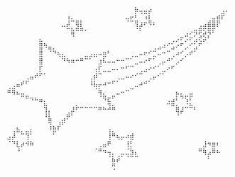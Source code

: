 ⠀⠀⠀⠀⠀⠀⠀⠀⠀⠀⠀⠀⠀⠀⠀⠀⠀⠀⠀⠀⠀⠀⠀⠀⠀⠀⠀⠀⣦⣀⣀⣠⠀⠀⠀⠀⠀⠀⠀⠀⠀⠀⠀⠀⠀⠀⠀⢀⡀
⠀⠀⠀⠀⠀⠀⠀⠀⠀⠀⠀⠀⠀⢠⡀⠀⠀⠀⠀⠀⠀⠀⠀⠀⠀⠀⣀⡤⠇⠈⢩⡇⠀⠀⠀⠀⠀⠀⠀⠀⠀⠀⠀⠀⠀⣀⣴⡟⠀
⠀⠀⠀⠀⠀⠀⠀⠀⠀⠀⠀⠀⣀⡼⠉⢿⡇⠀⠀⠀⠀⠀⠀⠀⠀⠀⠈⠉⢻⣰⠖⠻⠆⠀⠀⠀⠀⠀⠀⠀⠀⠀⢀⣠⣾⣿⡟⠀⠀
⠀⠀⠀⠀⠀⠀⠀⠀⠀⠀⠀⠀⠀⠉⣷⠛⠛⠂⠀⠀⠀⠀⠀⠀⠀⠀⠀⠀⠈⠃⠀⠀⠀⠀⠀⠀⠀⠀⠀⢀⡠⢶⡿⣫⢿⠏⠀⠀⠀
⠀⠀⠀⠀⠀⠀⠀⣄⠀⠀⠀⠀⠀⠀⠈⠀⠀⠀⠀⠀⠀⠀⠀⠀⠀⠀⠀⠀⠀⠀⠀⠀⠀⠀⠀⠀⢀⡠⠖⡩⠖⣡⢞⡵⠃⠀⠀⠀⠀
⠀⠀⠀⠀⠀⠀⠀⣿⠳⣤⡀⠀⠀⠀⠀⠀⠀⠀⠀⠀⠀⠀⠀⠀⠀⠀⠀⠀⠀⠀⠀⠀⢀⣠⠴⠊⣡⠔⠋⡠⠊⣡⠋⠀⠀⠀⠀⠀⠀
⠀⠀⠀⠀⠀⠀⠀⣿⠀⠈⠙⢦⣄⠀⠀⠀⠀⣀⣠⣤⠤⣶⠃⠀⠀⠀⠀⢀⣀⠤⠖⠊⣉⠤⠒⠉⢀⠴⠊⡠⠞⠁⠀⠀⠀⠀⠀⠀⠀
⠀⠀⠀⠀⠀⠀⠀⣿⠀⠀⠀⠀⠙⠳⠶⠒⠛⠉⠁⠀⣰⠧⠤⠤⠒⠒⠉⠁⣀⠤⠔⠋⠁⢀⡤⠚⠁⡠⠊⠀⠀⠀⠀⠀⠀⠀⠀⠀⠀
⠀⠀⠀⠀⠀⠀⠀⡏⠀⠀⠀⠀⠀⠀⠀⠀⠀⠀⠀⢠⡏⣀⣀⠤⠄⠒⠋⠉⠀⢀⣠⠔⠊⠁⣀⠔⠋⠀⠀⠀⠀⠀⠀⠀⠀⠀⠀⠀⠀
⠀⠀⠀⠀⢀⣤⠞⠋⠁⠀⠀⠀⠀⠀⠀⠀⠀⠀⢀⡾⠉⠀⠀⠀⢀⣀⠤⠔⠊⠉⠀⢀⡤⠊⠁⠀⠀⠀⠀⠀⠀⠀⠀⠀⠀⠀⠀⠀⠀
⠀⢀⣤⠞⠋⠀⠀⠀⠀⠀⠀⠀⠀⠀⠀⠀⠀⠀⠸⣧⡤⠴⠒⠋⠁⠀⠀⠀⣀⠴⠚⠁⠀⠀⠀⠀⠀⠀⠀⠀⠀⠀⠀⠀⠀⠀⠀⠀⠀
⠾⢿⣄⣀⠀⠀⠀⠀⠀⠀⠀⠀⠀⠀⠀⠀⠀⠀⠀⠈⢷⡀⠀⠀⣀⠤⠒⠉⠀⠀⠀⠀⠀⠀⠀⠀⠀⣄⡀⠀⣀⠀⠀⠀⠀⠀⠀⠀⠀
⠀⠀⠀⠉⠛⠲⠦⣤⡀⠀⠀⠀⠀⠀⠀⠀⠀⠀⠀⠀⠈⠻⣖⠋⠀⠀⠀⠀⠀⠀⠀⠀⠀⠀⠀⢀⣠⠇⠙⢫⠏⠀⠀⠀⠀⠀⠀⠀⠀
⠀⠀⠀⠀⠀⠀⠀⠀⢷⠀⠀⠀⠀⠀⢠⡦⠤⠤⠤⠤⣤⣄⣹⣦⠀⠀⠀⠀⠀⠀⠀⠀⠀⠀⠀⠉⠛⣦⢠⠬⠷⡄⠀⠀⠀⠀⠀⠀⠀
⠀⠀⠀⠀⠀⠀⠀⠀⢸⡇⠀⠀⠀⣴⠏⠀⠀⠀⠀⠀⠀⠀⠀⠀⠀⠀⠀⠀⠀⠀⠀⠀⠀⠀⠀⠀⠀⠹⠋⠀⠀⠀⠀⠀⠀⠀⠀⠀⠀
⠀⠀⠀⠀⠀⠀⠀⠀⠀⢿⠀⢠⡾⠁⠀⠀⠀⠀⠀⠀⠀⠀⠀⠀⠀⠀⠀⠀⠀⠀⠀⠀⠀⠀⠀⠀⠀⠀⠀⠀⠀⠀⠀⠀⠀⠀⠀⠀⠀
⠀⢀⣦⡀⣀⡄⠀⠀⠀⠸⣷⠏⠀⠀⠀⠀⠀⠀⠀⠀⠀⠀⢠⡀⠀⠀⠀⠀⠀⠀⠀⠀⠀⠀⠀⠀⠀⠀⠀⠀⠀⠀⠀⠀⠀⠀⠀⠀⠀
⣠⡼⠀⠉⢹⠁⠀⠀⠀⠀⠁⠀⠀⠀⠀⠀⠀⠀⠀⠀⠀⠀⢸⠛⢦⡤⠴⣾⠀⠀⠀⠀⠀⠀⠀⠀⠀⠀⠀⠀⠀⠀⠀⠀⠀⠀⠀⠀⠀
⠈⠙⣇⡴⠺⠷⠀⠀⠀⠀⠀⠀⠀⠀⠀⠀⠀⠀⠀⠀⢀⣤⠟⠀⠀⠀⢸⡃⠀⠀⠀⠀⠀⠀⠀⠀⠀⠀⠀⠀⠀⠀⠀⣸⠲⣶⠆⠀⠀
⠀⠀⠘⠀⠀⠀⠀⠀⠀⠀⠀⠀⠀⠀⠀⠀⠀⠀⠀⠈⠛⠲⢤⡀⠀⣀⣈⣳⡄⠀⠀⠀⠀⠀⠀⠀⠀⠀⠀⠀⠀⠀⠛⢷⣠⠿⠦⠀⠀
⠀⠀⠀⠀⠀⠀⠀⠀⠀⠀⠀⠀⠀⠀⠀⠀⠀⠀⠀⠀⠀⠀⠈⣧⡼⠁⠈⠉⠉⠀⠀⠀⠀⠀⠀⠀⠀⠀⠀⠀⠀⠀⠀⠀⠃⠀⠀⠀⠀
⠀⠀⠀⠀⠀⠀⠀⠀⠀⠀⠀⠀⠀⠀⠀⠀⠀⠀⠀⠀⠀⠀⠀⢛⠀⠀⠀⠀⠀⠀⠀⠀⠀⠀⠀⠀⠀⠀⠀⠀⠀⠀⠀⠀⠀⠀⠀⠀⠀
